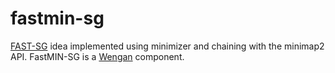 # fastmin-sg
[FAST-SG](https://github.com/adigenova/fast-sg) idea implemented using minimizer and chaining with the minimap2 API.
FastMIN-SG is a [Wengan](https://github.com/adigenova/wengan) component.
